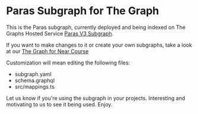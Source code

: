 # Paras Subgraph for The Graph

This is the Paras subgraph, currently deployed and being indexed on The Graphs Hosted Service [Paras V3 Subgraph](https://thegraph.com/hosted-service/subgraph/aluhning/parasv3).

If you want to make changes to it or create your own subgraphs, take a look at our [The Graph for Near Course](https://vitalpoint.ai/academy/the-graph-near-building-subgraphs/)

Customization will mean editing the following files:
- subgraph.yaml
- schema.graphql
- src/mappings.ts

Let us know if you're using the subgraph in your projects.  Interesting and motivating to us to see it being used.  Enjoy.

